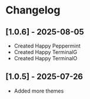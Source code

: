 # Changelog

## [1.0.6] - 2025-08-05

- Created Happy Peppermint
- Created Happy TerminalG
- Created Happy TerminalO

## [1.0.5] - 2025-07-26

- Added more themes
